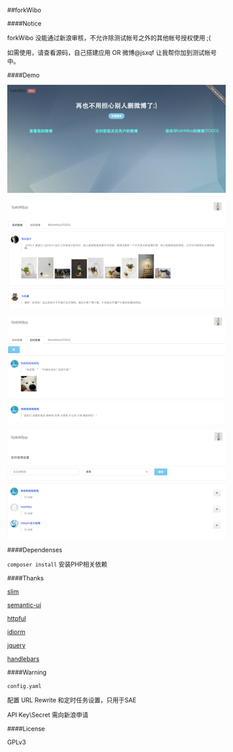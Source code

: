##forkWibo

####Notice

forkWibo 没能通过新浪审核，不允许除测试帐号之外的其他帐号授权使用 ;(

如需使用，请查看源码，自己搭建应用 OR 微博@jsxqf 让我帮你加到测试帐号中。

####Demo

![](screenshots/QQ20141021-4.png)

![](screenshots/QQ20141021-1.png)

![](screenshots/QQ20141021-2.png)

![](screenshots/QQ20141021-3.png)


####Dependenses
	
`composer install` 安装PHP相关依赖

####Thanks

[slim](https://github.com/codeguy/Slim)
	
[semantic-ui](https://github.com/semantic-org/semantic-ui/)
	
[httpful](https://github.com/nategood/httpful)
	
[idiorm](https://github.com/j4mie/idiorm)
	
[jquery](https://github.com/jquery/jquery)
	
[handlebars](https://github.com/wycats/handlebars.js)

####Warning

`config.yaml`

配置 URL Rewrite 和定时任务设置，只用于SAE

API Key\Secret 需向新浪申请

####License

GPLv3

